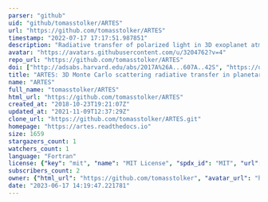 ```yaml
---
parser: "github"
uid: "github/tomasstolker/ARTES"
url: "https://github.com/tomasstolker/ARTES"
timestamp: "2022-07-17 17:17:51.987851"
description: "Radiative transfer of polarized light in 3D exoplanet atmospheres"
avatar: "https://avatars.githubusercontent.com/u/3204762?v=4"
repo_url: "https://github.com/tomasstolker/ARTES"
doi: ["http://adsabs.harvard.edu/abs/2017A%26A...607A..42S", "https://ui.adsabs.harvard.edu/abs/2018ascl.soft10007S/abstract"]
title: "ARTES: 3D Monte Carlo scattering radiative transfer in planetary atmospheres"
name: "ARTES"
full_name: "tomasstolker/ARTES"
html_url: "https://github.com/tomasstolker/ARTES"
created_at: "2018-10-23T19:21:07Z"
updated_at: "2021-11-09T12:37:29Z"
clone_url: "https://github.com/tomasstolker/ARTES.git"
homepage: "https://artes.readthedocs.io"
size: 1659
stargazers_count: 1
watchers_count: 1
language: "Fortran"
license: {"key": "mit", "name": "MIT License", "spdx_id": "MIT", "url": "https://api.github.com/licenses/mit", "node_id": "MDc6TGljZW5zZTEz"}
subscribers_count: 2
owner: {"html_url": "https://github.com/tomasstolker", "avatar_url": "https://avatars.githubusercontent.com/u/3204762?v=4", "login": "tomasstolker", "type": "User"}
date: "2023-06-17 14:19:47.221781"
---
```

